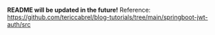 **README will be updated in the future!**
Reference: https://github.com/tericcabrel/blog-tutorials/tree/main/springboot-jwt-auth/src
